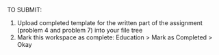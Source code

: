 TO SUBMIT:
1. Upload completed template for the written part of the assignment (problem 4 and problem 7) into your file tree
2. Mark this workspace as complete: Education > Mark as Completed > Okay
